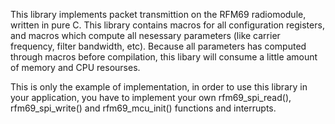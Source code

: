 This library implements packet transmittion on the RFM69 radiomodule, written in pure C. 
This library contains macros for all configuration registers, and macros which compute all nesessary parameters (like carrier frequency, filter bandwidth, etc). Because all parameters has computed through macros before compilation, this libary will consume a little amount of memory and CPU resourses.

This is only the example of implementation, in order to use this library in your application, you have to implement your own rfm69_spi_read(), rfm69_spi_write() and rfm69_mcu_init() functions and interrupts.